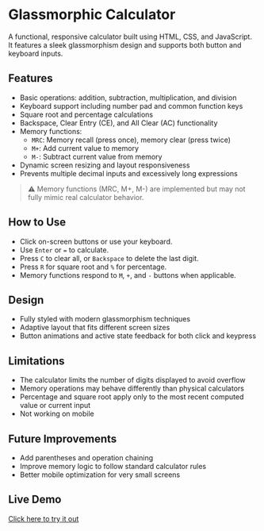 # Glassmorphic Calculator

A functional, responsive calculator built using HTML, CSS, and JavaScript. It features a sleek glassmorphism design and supports both button and keyboard inputs.

## Features

- Basic operations: addition, subtraction, multiplication, and division
- Keyboard support including number pad and common function keys
- Square root and percentage calculations
- Backspace, Clear Entry (CE), and All Clear (AC) functionality
- Memory functions:
  - `MRC`: Memory recall (press once), memory clear (press twice)
  - `M+`: Add current value to memory
  - `M-`: Subtract current value from memory
- Dynamic screen resizing and layout responsiveness
- Prevents multiple decimal inputs and excessively long expressions

> ⚠️ Memory functions (MRC, M+, M-) are implemented but may not fully mimic real calculator behavior.

## How to Use

- Click on-screen buttons or use your keyboard.
- Use `Enter` or `=` to calculate.
- Press `C` to clear all, or `Backspace` to delete the last digit.
- Press `R` for square root and `%` for percentage.
- Memory functions respond to `M`, `+`, and `-` buttons when applicable.

## Design

- Fully styled with modern glassmorphism techniques
- Adaptive layout that fits different screen sizes
- Button animations and active state feedback for both click and keypress

## Limitations

- The calculator limits the number of digits displayed to avoid overflow
- Memory operations may behave differently than physical calculators
- Percentage and square root apply only to the most recent computed value or current input
- Not working on mobile

## Future Improvements

- Add parentheses and operation chaining
- Improve memory logic to follow standard calculator rules
- Better mobile optimization for very small screens

## Live Demo

[Click here to try it out](https://yourusername.github.io/your-repo-name)


